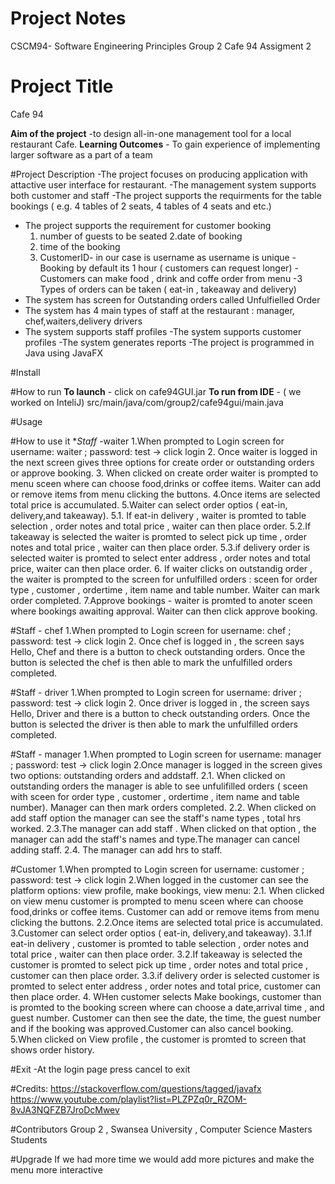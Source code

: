 # Project Notes
CSCM94- Software Engineering Principles
Group 2
Cafe 94 Assigment 2

# Project Title
Cafe 94

**Aim of the project** -to design all-in-one management tool for a local restaurant Cafe.
**Learning Outcomes** - To gain experience of implementing larger software as a part of a team

#Project Description
-The project focuses on producing application with attactive user interface for restaurant.
-The management system supports both customer and staff
-The project supports the requirments for the table bookings ( e.g. 4 tables of 2 seats, 4 tables of 4 seats and etc.)
- The project supports the requirement for customer booking
    1. number of guests to be seated
       2.date of booking
    3. time of the booking
    4. CustomerID- in our case is username as username is unique
       -Booking by default its 1 hour ( customers can request longer)
       -Customers can make food , drink and coffe order from menu
       -3 Types of orders can be taken ( eat-in , takeaway and delivery)
- The system has screen for Outstanding orders called Unfulfielled Order
- The system has 4 main types of staff at the restaurant : manager, chef,waiters,delivery drivers
- The system supports staff profiles
  -The system supports customer profiles
  -The system generates reports
  -The project is programmed in Java using JavaFX

#Install

#How to run
**To launch** - click on cafe94GUI.jar
**To run from IDE** - ( we worked on InteliJ) src/main/java/com/group2/cafe94gui/main.java

#Usage

#How to use it
**Staff* -waiter
1.When prompted to Login screen for username: waiter ; password: test -> click login
2. Once waiter is logged in the next screen gives three options for create order or outstanding orders or approve booking.
3. When clicked on create order waiter is prompted to menu sceen where can choose food,drinks or coffee items. Waiter can add or remove items from menu clicking the buttons.
   4.Once items are selected total price is accumulated.
   5.Waiter can select order optios ( eat-in, delivery,and takeaway).
   5.1. If eat-in delivery , waiter is promted to table selection , order notes and total price , waiter can then place order.
   5.2.If takeaway is selected the waiter is promted to select pick up time , order notes and total price , waiter can then place order.
   5.3.if delivery order is selected waiter is promted to select enter address , order notes and total price, waiter can then place order.
6. If waiter clicks on outstandig order , the waiter is prompted to the screen for unfulfilled orders : sceen for order type , customer , ordertime , item name and table number. Waiter can mark order completed.
   7.Approve bookings - waiter is promted to anoter sceen where bookings awaiting approval. Waiter can then click approve booking.

#Staff - chef
1.When prompted to Login screen for username: chef ; password: test -> click login
2. Once chef is logged in , the screen says Hello, Chef and there is a button to check outstanding orders. Once the button is selected the chef is then able to mark the unfulfilled orders completed.

#Staff - driver
1.When prompted to Login screen for username: driver ; password: test -> click login
2. Once driver is logged in , the screen says Hello, Driver and there is a button to check outstanding orders. Once the button is selected the driver is then able to mark the unfulfilled orders completed.

#Staff - manager
1.When prompted to Login screen for username: manager ; password: test -> click login
2.Once manager is logged in the screen gives two options: outstanding orders and  addstaff.
2.1. When clicked on outstanding orders the manager is able to see unfulifilled orders ( sceen with sceen for order type , customer , ordertime , item name and table number). Manager can then mark orders completed.
2.2. When clicked on add staff option the manager can see the staff's name types , total hrs worked.
2.3.The manager can add staff . When clicked on that option , the manager can add the staff's names and type.The manager can cancel adding staff.
2.4. The manager can add hrs to staff.

#Customer
1.When prompted to Login screen for username: customer ; password: test -> click login
2.When logged in the customer can see the platform options: view profile, make bookings, view menu:
2.1. When clicked on view menu customer is prompted to menu sceen where can choose food,drinks or coffee items. Customer can add or remove items from menu clicking the buttons.
2.2.Once items are selected total price is accumulated.
3.Customer can select order optios ( eat-in, delivery,and takeaway).
3.1.If eat-in delivery , customer is promted to table selection , order notes and total price , waiter can then place order.
3.2.If takeaway is selected the customer is promted to select pick up time , order notes and total price , customer can then place order.
3.3.if delivery order is selected customer is promted to select enter address , order notes and total price, customer can then place order.
4. WHen customer selects Make bookings, customer than is promted to the booking screen where can choose a date,arrival time , and guest number. Customer can then see the date, the time, the guest number and if the booking was approved.Customer can also cancel booking.
   5.When clicked on View profile , the customer is promted to screen that shows order history.


#Exit 
-At the login page press cancel to exit

#Credits:
https://stackoverflow.com/questions/tagged/javafx
https://www.youtube.com/playlist?list=PLZPZq0r_RZOM-8vJA3NQFZB7JroDcMwev

#Contributors
Group 2 , Swansea University , Computer Science Masters Students

#Upgrade
If we had more time we would add more pictures and make the menu more interactive 








